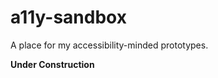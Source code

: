 a11y-sandbox
============

A place for my accessibility-minded prototypes. 

**Under Construction**
